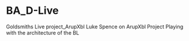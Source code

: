 # BA_D-Live
Goldsmiths Live project_ArupXbl
Luke Spence on ArupXbl Project      Playing with the architecture of the BL
